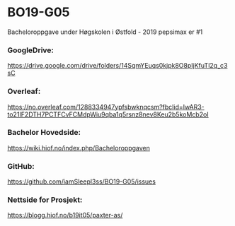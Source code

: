 # BO19-G05
Bacheloroppgave under Høgskolen i Østfold - 2019 
pepsimax er #1

### GoogleDrive:

https://drive.google.com/drive/folders/14SqmYEuqs0kjpk8O8pIjKfuTl2q_c3sC

### Overleaf:

https://no.overleaf.com/1288334947ypfsbwknqcsm?fbclid=IwAR3-to21IF2DTH7PCTFCvFCMdpWiu9qba1q5rsnz8nev8Keu2b5koMcb2oI

### Bachelor Hovedside:

https://wiki.hiof.no/index.php/Bacheloroppgaven

### GitHub:

https://github.com/iamSleepl3ss/BO19-G05/issues

### Nettside for Prosjekt:

https://blogg.hiof.no/b19it05/paxter-as/
